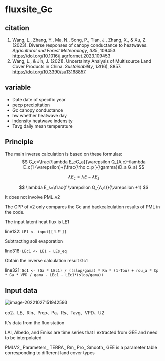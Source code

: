 # fluxsite_Gc
## citation

1. Wang, L., Zhang, Y., Ma, N., Song, P., Tian, J., Zhang, X., & Xu, Z. (2023). Diverse responses of canopy conductance to heatwaves. *Agricultural and Forest Meteorology*, *335*, 109453. https://doi.org/10.1016/j.agrformet.2023.109453
2. Wang, L., & Jin, J. (2021). Uncertainty Analysis of Multisource Land Cover Products in China. *Sustainability*, *13*(16), 8857. https://doi.org/10.3390/su13168857

## variable

* Date date of specific year
* pecp precipitation
* Gc canopy conductance
* hw whether heatwave day
* indensity heatwave indensity
* Tavg daily mean temperature

## Principle

The main inverse calculation is based on these formulas:
$$
G_c=\frac{\lambda E_cG_a}{\varepsilon Q_{A,c}-\lambda E_c(1+\varepsilon)+(\frac{\rho c_p }{\gamma})D_a G_a}
$$

$$
\lambda E_c =\lambda E-\lambda E_s
$$

$$
\lambda E_s=\frac{f \varepsilon Q_{A,s}}{\varepsilon +1}
$$



It does not involve PML_v2

The GPP of v2 only compares the Gc and backcalculation results of PML in the code.

The input latent heat flux is LE1

line132: `LE1 <- input[['LE']]`

Subtracting soil evaporation

line318: `LEc1 <- LE1 - LEs_eq`

Obtain the inverse calculation result Gc1

line321: `Gc1 <- (Ga * LEc1) / ((slop/gama) * Rn * (1-Tou) + rou_a * Cp * Ga * VPD / gama - LEc1 - LEc1*(slop/gama))`

## Input data

![image-20221027151942593](https://imagecollection.oss-cn-beijing.aliyuncs.com/img/image-20221027151942593.png)

co2、LE、Rln、Prcp、Pa、Rs、Tavg、VPD、U2

It's data from the flux station

LAI, Albedo, and Emiss are time series that I extracted from GEE and need to be interpolated

PMLV2_ Parameters_ TERRA_ Rm_ Pro_ Smooth_ GEE is a parameter table corresponding to different land cover types

